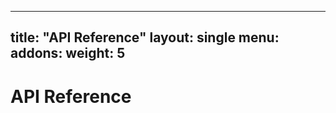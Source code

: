 
---
title: "API Reference"
layout: single
menu:
    addons:
        weight: 5
---

# API Reference
